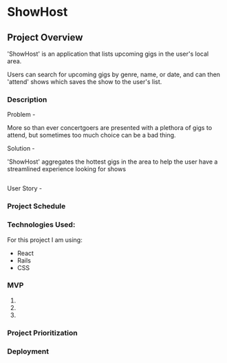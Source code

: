 # ShowHost

## Project Overview

'ShowHost' is an application that lists upcoming gigs in the user's local area. 

Users can search for upcoming gigs by genre, name, or date, and can then 'attend' shows which saves the show to the user's list.
 
        
### Description
Problem - 

More so than ever concertgoers are presented with a plethora of gigs to attend, but sometimes too much choice can be a bad thing. 

Solution - 

'ShowHost' aggregates the hottest gigs in the area to help the user have a streamlined experience looking for shows

![]()

User Story - 

### Project Schedule




### Technologies Used:

For this project I am using: 

- React
- Rails 
- CSS

### MVP
1. 
2. 
3. 

### Project Prioritization

### Deployment




